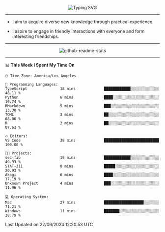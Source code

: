 <p align="center">
  <img src="https://readme-typing-svg.demolab.com?font=Fira+Code&weight=500&size=32&duration=2500&pause=1600&center=true&vCenter=true&random=false&width=1024&height=64&lines=Hi+there+%F0%9F%91%8B;I'm+delighted+you+could+make+it+here+%F0%9F%8E%89;I'm+Harry%2C+a+college+student+still+finding+my+way" alt="Typing SVG" />
</p>


---


- I aim to acquire diverse new knowledge through practical experience.

- I aspire to engage in friendly interactions with everyone and form interesting friendships.


---


<p align="center">
  <img src="https://github-readme-stats.vercel.app/api?username=Harry-Jing&show_icons=true" alt="github-readme-stats"/>
</p>


---

<!--START_SECTION:waka-->
📊 **This Week I Spent My Time On** 

```text
🕑︎ Time Zone: America/Los_Angeles

💬 Programming Languages: 
TypeScript               18 mins             ████████████░░░░░░░░░░░░░   48.11 % 
Python                   6 mins              ████░░░░░░░░░░░░░░░░░░░░░   16.74 % 
RMarkdown                5 mins              ███░░░░░░░░░░░░░░░░░░░░░░   13.30 % 
TOML                     3 mins              ██░░░░░░░░░░░░░░░░░░░░░░░   08.06 % 
R                        2 mins              ██░░░░░░░░░░░░░░░░░░░░░░░   07.63 % 

🔥 Editors: 
VS Code                  38 mins             █████████████████████████   100.00 % 

🐱‍💻 Projects: 
sec-fib                  19 mins             ████████████░░░░░░░░░░░░░   49.93 % 
STAT-311                 8 mins              █████░░░░░░░░░░░░░░░░░░░░   20.93 % 
Akagi                    6 mins              ████░░░░░░░░░░░░░░░░░░░░░   17.19 % 
Unknown Project          4 mins              ███░░░░░░░░░░░░░░░░░░░░░░   11.96 % 

💻 Operating System: 
Mac                      27 mins             ██████████████████░░░░░░░   71.21 % 
Windows                  11 mins             ███████░░░░░░░░░░░░░░░░░░   28.79 % 
```


 Last Updated on 22/06/2024 12:20:53 UTC
<!--END_SECTION:waka-->
